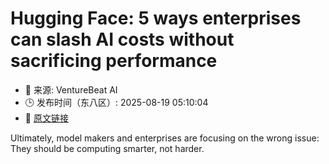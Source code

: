 # Hugging Face: 5 ways enterprises can slash AI costs without sacrificing performance
- 📅 来源: VentureBeat AI
- 🕒 发布时间（东八区）: 2025-08-19 05:10:04
- 🔗 [原文链接](https://venturebeat.com/ai/hugging-face-5-ways-enterprises-can-slash-ai-costs-without-sacrificing-performance/)

Ultimately, model makers and enterprises are focusing on the wrong issue: They should be computing smarter, not harder.